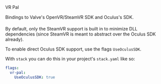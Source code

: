 VR Pal

Bindings to Valve's OpenVR/SteamVR SDK and Oculus's SDK.

By default, only the SteamVR support is built in to minimize DLL dependencies (since SteamVR is meant to abstract over the Oculus SDK already).

To enable direct Oculus SDK support, use the flags `UseOculusSDK`.

With `stack` you can do this in your project's `stack.yaml` like so:
```yaml
flags:
  vr-pal:
    UseOculusSDK: true
```
